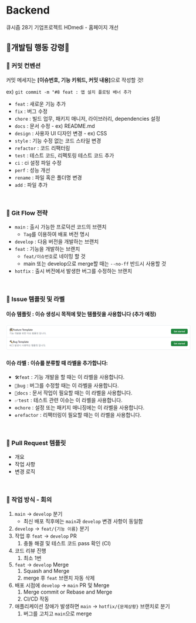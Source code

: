 # Backend
큐시즘 28기 기업프로젝트 HDmedi - 홈페이지 개선

## 📢개발팀 행동 강령📢

### 📕 커밋 컨벤션

커밋 메세지는 <b>[이슈번호, 기능 키워드, 커밋 내용]</b>으로 작성할 것!

ex) `git commit -m "#8 feat : 앱 설치 플로팅 배너 추가 `

- `feat` : 새로운 기능 추가
- `fix` : 버그 수정
- `chore` : 빌드 업무, 패키지 매니저, 라이브러리, dependencies 설정
- `docs` : 문서 수정 - ex) README.md
- `design` : 사용자 UI 디자인 변경 - ex) CSS
- `style` : 기능 수정 없는 코드 스타일 변경
- `refactor` : 코드 리팩터링
- `test` : 테스트 코드, 리펙토링 테스트 코드 추가
- `ci` : ci 설정 파일 수정
- `perf` : 성능 개선
- `rename` : 파일 혹은 폴더명 변경
- `add` : 파일 추가

<br>

### 📙 Git Flow 전략

- `main` : 출시 가능한 프로덕션 코드의 브랜치
  - `Tag`를 이용하여 배포 버전 명시
- `develop` : 다음 버전을 개발하는 브랜치
- `feat` : 기능을 개발하는 브랜치
  - `feat/이슈번호`로 네이밍 할 것
  - main 또는 develop으로 merge할 때는 `--no-ff` 반드시 사용할 것
- `hotfix` : 출시 버전에서 발생한 버그를 수정하는 브랜치

<br>

### 📒 Issue 템플릿 및 라벨

#### 이슈 템플릿 : 이슈 생성시 목적에 맞는 템플릿을 사용합니다 (추가 예정)

![이슈 템플릿 이미지](./.github/image.png)

#### 이슈 라벨 : 이슈를 분류할 때 라벨을 추가합니다:

- `🛠feat` : 기능 개발을 할 때는 이 라벨을 사용합니다.
- `🔨bug` : 버그를 수정할 때는 이 라벨을 사용합니다.
- `📃docs` : 문서 작업이 필요할 때는 이 라벨을 사용합니다.
- `✅test` : 테스트 관련 이슈는 이 라벨을 사용합니다.
- `⚙chore` : 설정 또는 패키지 매니징에는 이 라벨을 사용합니다.
- `♻refactor` : 리팩터링이 필요할 때는 이 라벨을 사용합니다.

<br>

### 📗 Pull Request 템플릿

- 개요
- 작업 사항
- 변경 로직

<br>

### 📘 작업 방식 - 회의

1. `main` → `develop` 분기
   - 최신 배포 직후에는 `main`과 `develop` 변경 사항이 동일함
2. `develop` → `feat/{기능 이름}` 분기
3. 작업 후 `feat` → `develop` PR
   1. 충돌 해결 및 테스트 코드 pass 확인 (CI)
4. 코드 리뷰 진행
   1. 최소 1번
5. `feat` → `develop` Merge
   1. Squash and Merge
   2. merge 후 `feat` 브랜치 자동 삭제
6. 배포 시점에 `develop` → `main` PR 및 Merge
   1. Merge commit or Rebase and Merge
   2. CI/CD 작동
7. 애플리케이션 장애가 발생하면 `main` → `hotfix/{문제상황}` 브랜치로 분기
   1. 버그를 고치고 `main`으로 merge
